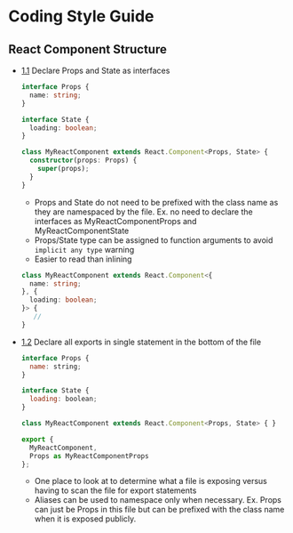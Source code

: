 # Coding Style Guide

## React Component Structure

  <a name="react-component-structure--props-and-state"></a><a name="1.1"></a>
  - [1.1](#react-component-structure--props-and-state) Declare Props and State as interfaces

    ```typescript
    interface Props {
      name: string;
    }

    interface State {
      loading: boolean;
    }

    class MyReactComponent extends React.Component<Props, State> {
      constructor(props: Props) {
        super(props);
      }
    }
    ```
    - Props and State do not need to be prefixed with the class name as they are namespaced by the file.
    Ex. no need to declare the interfaces as MyReactComponentProps and MyReactComponentState
    - Props/State type can be assigned to function arguments to avoid `implicit any type` warning
    - Easier to read than inlining
    ```typescript
    class MyReactComponent extends React.Component<{
      name: string;
    }, {
      loading: boolean;
    }> {
       //
    }
    ```

  <a name="react-component-structure--export"></a><a name="1.2"></a>
  - [1.2](#react-component-structure--export) Declare all exports in single statement in the bottom of the file

    ```javascript
    interface Props {
      name: string;
    }

    interface State {
      loading: boolean;
    }

    class MyReactComponent extends React.Component<Props, State> { }

    export {
      MyReactComponent,
      Props as MyReactComponentProps
    };

    ```
    - One place to look at to determine what a file is exposing versus having to scan the file for export statements
    - Aliases can be used to namespace only when necessary. Ex. Props can just be Props in this file but can be prefixed 
    with the class name when it is exposed publicly.

